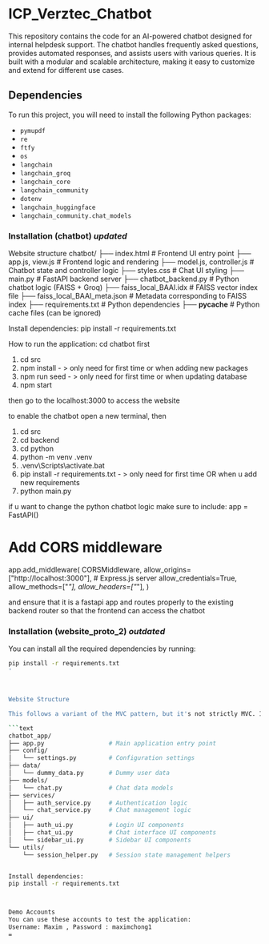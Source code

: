 # ICP_Verztec_Chatbot
This repository contains the code for an AI-powered chatbot designed for internal helpdesk support. The chatbot handles frequently asked questions, provides automated responses, and assists users with various queries. It is built with a modular and scalable architecture, making it easy to customize and extend for different use cases.

## Dependencies

To run this project, you will need to install the following Python packages:

- `pymupdf`
- `re`
- `ftfy`
- `os`
- `langchain`
- `langchain_groq`
- `langchain_core`
- `langchain_community`
- `dotenv`
- `langchain_huggingface`
- `langchain_community.chat_models`
### Installation (chatbot) *updated*

Website structure
chatbot/
├── index.html                   # Frontend UI entry point
├── app.js, view.js              # Frontend logic and rendering
├── model.js, controller.js      # Chatbot state and controller logic
├── styles.css                   # Chat UI styling
├── main.py                      # FastAPI backend server
├── chatbot_backend.py           # Python chatbot logic (FAISS + Groq)
├── faiss_local_BAAI.idx         # FAISS vector index file
├── faiss_local_BAAI_meta.json   # Metadata corresponding to FAISS index
├── requirements.txt             # Python dependencies
├── __pycache__                 # Python cache files (can be ignored)

Install dependencies:
pip install -r requirements.txt


How to run the application:
cd chatbot first
1. cd src
2. npm install - > only need for first time or when adding new packages
3. npm run seed - > only need for first time or when updating database 
4. npm start

then go to the localhost:3000 to access the website

to enable the chatbot
open a new terminal, then
1. cd src
2. cd backend
3. cd python
4. python -m venv .venv
5. .venv\Scripts\activate.bat
6. pip install -r requirements.txt - > only need for first time OR when u add new requirements
7. python main.py

if u want to change the python chatbot logic make sure to include:
app = FastAPI()

# Add CORS middleware
app.add_middleware(
    CORSMiddleware,
    allow_origins=["http://localhost:3000"],  # Express.js server
    allow_credentials=True,
    allow_methods=["*"],
    allow_headers=["*"],
)

and ensure that it is a fastapi app and routes properly to the existing backend router so that the frontend can access the chatbot




### Installation (website_proto_2) *outdated*

You can install all the required dependencies by running:

```bash
pip install -r requirements.txt
'



Website Structure

This follows a variant of the MVC pattern, but it's not strictly MVC. It most closely resembles a modular MVVM (Model-View-ViewModel) or MVC-like architecture, customized for a Python app like Streamlit.

```text
chatbot_app/
├── app.py                  # Main application entry point
├── config/
│   └── settings.py         # Configuration settings
├── data/
│   └── dummy_data.py       # Dummy user data
├── models/
│   └── chat.py             # Chat data models
├── services/
│   ├── auth_service.py     # Authentication logic
│   └── chat_service.py     # Chat management logic
├── ui/
│   ├── auth_ui.py          # Login UI components
│   ├── chat_ui.py          # Chat interface UI components
│   └── sidebar_ui.py       # Sidebar UI components
└── utils/
    └── session_helper.py   # Session state management helpers


Install dependencies:
pip install -r requirements.txt



Demo Accounts
You can use these accounts to test the application:
Username: Maxim , Password : maximchong1
=

